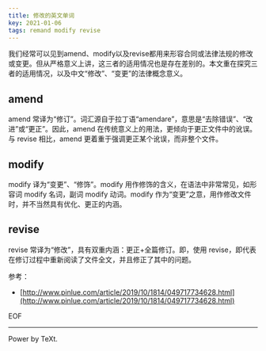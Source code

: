 ```yaml
---
title: 修改的英文单词
key: 2021-01-06
tags: remand modify revise
---
```


我们经常可以见到amend、modify以及revise都用来形容合同或法律法规的修改或变更。但从严格意义上讲，这三者的适用情况也是存在差别的。本文重在探究三者的适用情况，以及中文“修改”、“变更”的法律概念意义。

<!--more-->

## amend

amend 常译为“修订”。词汇源自于拉丁语“amendare”，意思是“去除错误”、“改进”或“更正”。因此，amend 在传统意义上的用法，更倾向于更正文件中的讹误。与 revise 相比，amend 更着重于强调更正某个讹误，而非整个文件。

## modify

modify 译为“变更”、“修饰”。modify 用作修饰的含义，在语法中非常常见，如形容词 modify 名词，副词 modify 动词。modify 作为“变更”之意，用作修改文件时，并不当然具有优化、更正的内涵。

## revise

revise 常译为“修改”，具有双重内涵：更正+全篇修订。即，使用 revise，即代表在修订过程中重新阅读了文件全文，并且修正了其中的问题。

参考：

- [http://www.pinlue.com/article/2019/10/1814/049717734628.html](http://www.pinlue.com/article/2019/10/1814/049717734628.html)

EOF

---

Power by TeXt.
